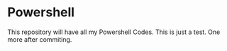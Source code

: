 # Powershell
This repository will have all my Powershell Codes. This is just a test. One more after commiting.
